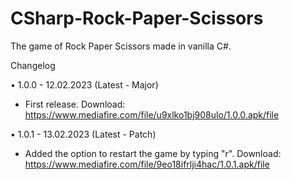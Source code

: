 # CSharp-Rock-Paper-Scissors
The game of Rock Paper Scissors made in vanilla C#.

Changelog

• 1.0.0 - 12.02.2023 (Latest - Major)
- First release.
Download: https://www.mediafire.com/file/u9xlko1bj908ulo/1.0.0.apk/file





• 1.0.1 - 13.02.2023 (Latest - Patch)
- Added the option to restart the game by typing "r".
Download: https://www.mediafire.com/file/9eo18ifrlji4hac/1.0.1.apk/file

